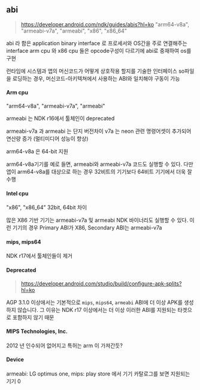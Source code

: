 


## abi

> https://developer.android.com/ndk/guides/abis?hl=ko
"arm64-v8a", "armeabi-v7a", "armeabi", "x86", "x86_64"

abi 라 함은 application binary interface 로 프로세서와 OS간을 주로 연결해주는 interface
arm cpu 와 x86 cpu 들은 opcode구성이 다르기에 abi로 중재하여 os를 구현

런타임에 시스템과 앱의 머신코드가 어떻게 상호작용 할지를 기술한 인터페이스 
so파일을 로딩하는 경우, 머신코드-아키텍쳐에서 사용하는 ABI와 일치해야 구동이 가능

#### Arm cpu

"arm64-v8a", "armeabi-v7a", "armeabi"

armeabi 는 NDK r16에서 툴체인이 deprecated 

armeabi-v7a 과 armeabi 는 단지 버전차이
v7a 는 neon 관련 명령어셋이 추가되어 연산량 증가 (멀티미디어 성능이 향상)

arm64-v8a 은 64-bit 지원

arm64-v8a기기를 예로 들면,  armeabi와 armeabi-v7a 코드도 실행할 수 있다. 다만 앱이 arm64-v8a를 대상으로 하는 경우 32비트의 기기보다 64비트 기기에서 더욱 잘 수행

#### Intel cpu

"x86", "x86_64"
32bit, 64bit 차이

많은 X86 기반 기기는 armeabi-v7a 및 armeabi NDK 바이너리도 실행할 수 있다. 이런 기기의 경우 Primary ABI가 X86, Secondary ABI는 armeabi-v7a

#### mips, mips64

NDK r17에서 툴체인들이 제거



#### Deprecated

> https://developer.android.com/studio/build/configure-apk-splits?hl=ko

AGP 3.1.0 이상에서는 기본적으로 `mips`, `mips64`, `armeabi` ABI에 더 이상 APK를 생성하지 않습니다. 그 이유는 NDK r17 이상에서는 더 이상 이러한 ABI를 지원되는 타겟으로 포함하지 않기 때문

#### MIPS Technologies, Inc.

2012 년 인수되어 없어지고 특허는 arm 이 가져간듯?


#### Device

armeabi: LG optimus one, 
mips: play store 에서 기기 카탈로그를 보면 지원되는 기기 0

<!--stackedit_data:
eyJoaXN0b3J5IjpbLTEzMjc2NDMxMDcsLTIxNjgzOTE0NCwxNj
kxNTEyOTEyLC02MzI2MzY3MzVdfQ==
-->